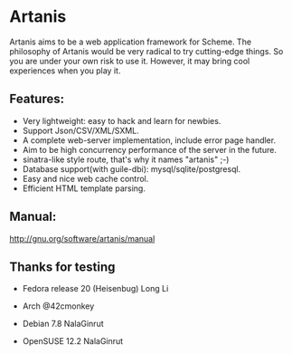 Artanis
=========

Artanis aims to be a web application framework for Scheme.
The philosophy of Artanis would be very radical to try cutting-edge things.
So you are under your own risk to use it. However, it may bring cool experiences
when you play it. 

## Features:

* Very lightweight: easy to hack and learn for newbies.
* Support Json/CSV/XML/SXML.
* A complete web-server implementation, include error page handler.
* Aim to be high concurrency performance of the server in the future.
* sinatra-like style route, that's why it names "artanis" ;-)
* Database support(with guile-dbi): mysql/sqlite/postgresql.
* Easy and nice web cache control.
* Efficient HTML template parsing.

## Manual:
http://gnu.org/software/artanis/manual

## Thanks for testing
* Fedora release 20 (Heisenbug)
  Long Li <atommann AT gmail.com>

* Arch
  @42cmonkey

* Debian 7.8
  NalaGinrut

* OpenSUSE 12.2
  NalaGinrut

